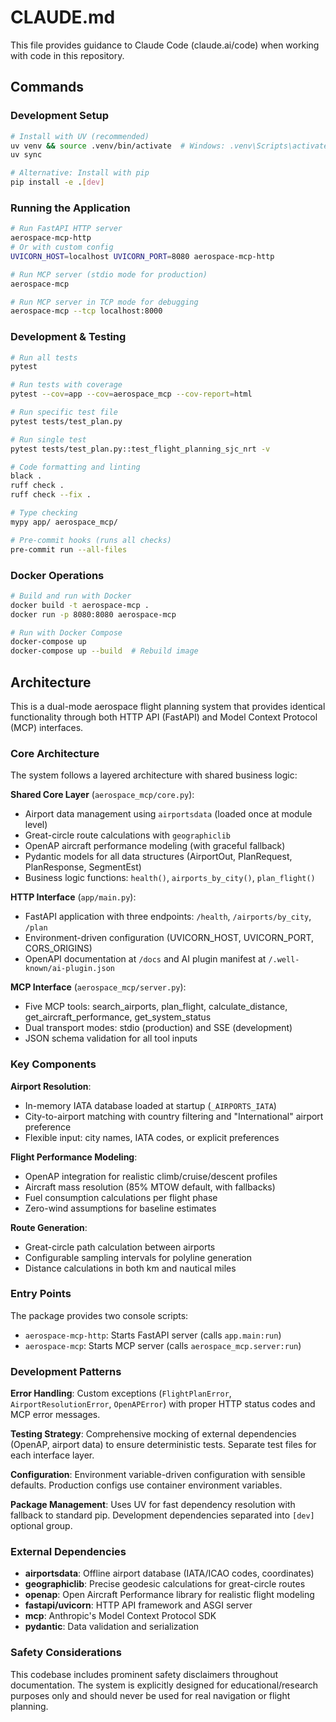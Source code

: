 # CLAUDE.md

This file provides guidance to Claude Code (claude.ai/code) when working with code in this repository.

## Commands

### Development Setup
```bash
# Install with UV (recommended)
uv venv && source .venv/bin/activate  # Windows: .venv\Scripts\activate
uv sync

# Alternative: Install with pip
pip install -e .[dev]
```

### Running the Application
```bash
# Run FastAPI HTTP server
aerospace-mcp-http
# Or with custom config
UVICORN_HOST=localhost UVICORN_PORT=8080 aerospace-mcp-http

# Run MCP server (stdio mode for production)
aerospace-mcp

# Run MCP server in TCP mode for debugging
aerospace-mcp --tcp localhost:8000
```

### Development & Testing
```bash
# Run all tests
pytest

# Run tests with coverage
pytest --cov=app --cov=aerospace_mcp --cov-report=html

# Run specific test file
pytest tests/test_plan.py

# Run single test
pytest tests/test_plan.py::test_flight_planning_sjc_nrt -v

# Code formatting and linting
black .
ruff check .
ruff check --fix .

# Type checking
mypy app/ aerospace_mcp/

# Pre-commit hooks (runs all checks)
pre-commit run --all-files
```

### Docker Operations
```bash
# Build and run with Docker
docker build -t aerospace-mcp .
docker run -p 8080:8080 aerospace-mcp

# Run with Docker Compose
docker-compose up
docker-compose up --build  # Rebuild image
```

## Architecture

This is a dual-mode aerospace flight planning system that provides identical functionality through both HTTP API (FastAPI) and Model Context Protocol (MCP) interfaces.

### Core Architecture

The system follows a layered architecture with shared business logic:

**Shared Core Layer** (`aerospace_mcp/core.py`):
- Airport data management using `airportsdata` (loaded once at module level)
- Great-circle route calculations with `geographiclib`
- OpenAP aircraft performance modeling (with graceful fallback)
- Pydantic models for all data structures (AirportOut, PlanRequest, PlanResponse, SegmentEst)
- Business logic functions: `health()`, `airports_by_city()`, `plan_flight()`

**HTTP Interface** (`app/main.py`):
- FastAPI application with three endpoints: `/health`, `/airports/by_city`, `/plan`
- Environment-driven configuration (UVICORN_HOST, UVICORN_PORT, CORS_ORIGINS)
- OpenAPI documentation at `/docs` and AI plugin manifest at `/.well-known/ai-plugin.json`

**MCP Interface** (`aerospace_mcp/server.py`):
- Five MCP tools: search_airports, plan_flight, calculate_distance, get_aircraft_performance, get_system_status
- Dual transport modes: stdio (production) and SSE (development)
- JSON schema validation for all tool inputs

### Key Components

**Airport Resolution**:
- In-memory IATA database loaded at startup (`_AIRPORTS_IATA`)
- City-to-airport matching with country filtering and "International" airport preference
- Flexible input: city names, IATA codes, or explicit preferences

**Flight Performance Modeling**:
- OpenAP integration for realistic climb/cruise/descent profiles
- Aircraft mass resolution (85% MTOW default, with fallbacks)
- Fuel consumption calculations per flight phase
- Zero-wind assumptions for baseline estimates

**Route Generation**:
- Great-circle path calculation between airports
- Configurable sampling intervals for polyline generation
- Distance calculations in both km and nautical miles

### Entry Points

The package provides two console scripts:
- `aerospace-mcp-http`: Starts FastAPI server (calls `app.main:run`)
- `aerospace-mcp`: Starts MCP server (calls `aerospace_mcp.server:run`)

### Development Patterns

**Error Handling**: Custom exceptions (`FlightPlanError`, `AirportResolutionError`, `OpenAPError`) with proper HTTP status codes and MCP error messages.

**Testing Strategy**: Comprehensive mocking of external dependencies (OpenAP, airport data) to ensure deterministic tests. Separate test files for each interface layer.

**Configuration**: Environment variable-driven configuration with sensible defaults. Production configs use container environment variables.

**Package Management**: Uses UV for fast dependency resolution with fallback to standard pip. Development dependencies separated into `[dev]` optional group.

### External Dependencies

- **airportsdata**: Offline airport database (IATA/ICAO codes, coordinates)
- **geographiclib**: Precise geodesic calculations for great-circle routes
- **openap**: Open Aircraft Performance library for realistic flight modeling
- **fastapi/uvicorn**: HTTP API framework and ASGI server
- **mcp**: Anthropic's Model Context Protocol SDK
- **pydantic**: Data validation and serialization

### Safety Considerations

This codebase includes prominent safety disclaimers throughout documentation. The system is explicitly designed for educational/research purposes only and should never be used for real navigation or flight planning.
